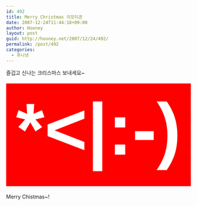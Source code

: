 ```yaml
---
id: 492
title: Merry Christmas 이모티콘
date: 2007-12-24T11:44:18+09:00
author: Hooney
layout: post
guid: http://hooney.net/2007/12/24/492/
permalink: /post/492
categories:
  - 후니넷
---
```

즐겁고 신나는 크리스마스 보내세요~

<h2 style="font:bold 200px/1.25 arial; margin:20px 0; padding:0 0 30px; text-align:center; background:#f00; color:#fff;">
  *<|:-)
</h2>

Merry Chistmas~!